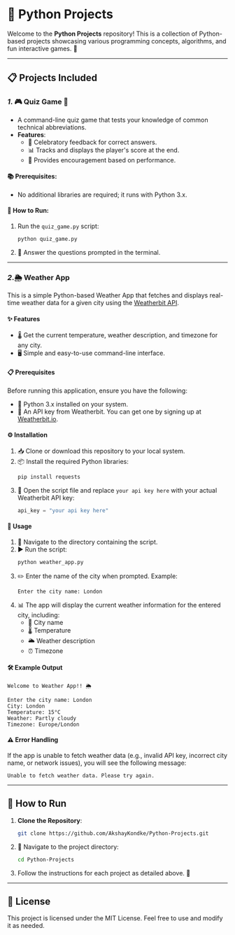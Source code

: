 # 🐍 Python Projects

Welcome to the **Python Projects** repository! This is a collection of Python-based projects showcasing various programming concepts, algorithms, and fun interactive games. 🎉

---

## 📋 Projects Included

### _1_. 🎮 Quiz Game 🧠
- A command-line quiz game that tests your knowledge of common technical abbreviations.
- **Features**:
  - 🎉 Celebratory feedback for correct answers.
  - 📊 Tracks and displays the player's score at the end.
  - 💪 Provides encouragement based on performance.

#### 📚 Prerequisites:
- No additional libraries are required; it runs with Python 3.x.

#### 🚀 How to Run:
1. Run the `quiz_game.py` script:
   ```bash
   python quiz_game.py
   ```
2. 📝 Answer the questions prompted in the terminal.

---

### _2_.🌦️ Weather App

This is a simple Python-based Weather App that fetches and displays real-time weather data for a given city using the [Weatherbit API](https://www.weatherbit.io/).

#### ✨ Features
- 🌡️ Get the current temperature, weather description, and timezone for any city.
- 🖥️ Simple and easy-to-use command-line interface.

#### 📋 Prerequisites
Before running this application, ensure you have the following:
- 🐍 Python 3.x installed on your system.
- 🔑 An API key from Weatherbit. You can get one by signing up at [Weatherbit.io](https://www.weatherbit.io/).

#### ⚙️ Installation
1. 📥 Clone or download this repository to your local system.
2. 📦 Install the required Python libraries:
   ```bash
   pip install requests
   ```
3. 🔧 Open the script file and replace `your api key here` with your actual Weatherbit API key:
   ```python
   api_key = "your api key here"
   ```

#### 🚀 Usage
1. 📂 Navigate to the directory containing the script.
2. ▶️ Run the script:
   ```bash
   python weather_app.py
   ```
3. ✏️ Enter the name of the city when prompted.
   Example:
   ```
   Enter the city name: London
   ```
4. 📊 The app will display the current weather information for the entered city, including:
   - 📍 City name
   - 🌡️ Temperature
   - 🌥️ Weather description
   - ⏰ Timezone

#### 🛠️ Example Output
```
Welcome to Weather App!! 🌦️

Enter the city name: London
City: London
Temperature: 15°C
Weather: Partly cloudy
Timezone: Europe/London
```

#### ⚠️ Error Handling
If the app is unable to fetch weather data (e.g., invalid API key, incorrect city name, or network issues), you will see the following message:
```
Unable to fetch weather data. Please try again.
```

---

## 🚀 How to Run
1. **Clone the Repository**:
   ```bash
   git clone https://github.com/AkshayKondke/Python-Projects.git
   ```
2. 📂 Navigate to the project directory:
   ```bash
   cd Python-Projects
   ```
3. Follow the instructions for each project as detailed above. 📜

---

## 📜 License
This project is licensed under the MIT License. Feel free to use and modify it as needed.

